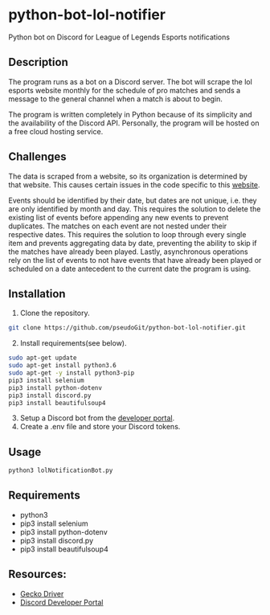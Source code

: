 # python-bot-lol-notifier
Python bot on Discord for League of Legends Esports notifications

## Description
The program runs as a bot on a Discord server. The bot will scrape the lol esports website monthly for the schedule of pro matches and sends a message to the general channel when a match is about to begin.

The program is written completely in Python because of its simplicity and the availability of the Discord API. Personally, the program will be hosted on a free cloud hosting service.

## Challenges
The data is scraped from a website, so its organization is determined by that website. This causes certain issues in the code specific to this [website](https://lolesports.com/schedule?leagues=worlds,lcs,lec,lck,lpl,msi).

Events should be identified by their date, but dates are not unique, i.e. they are only identified by month and day. This requires the solution to delete the existing list of events before appending any new events to prevent duplicates. The matches on each event are not nested under their respective dates. This requires the solution to loop through every single item and prevents aggregating data by date, preventing the ability to skip if the matches have already been played. Lastly, asynchronous operations rely on the list of events to not have events that have already been played or scheduled on a date antecedent to the current date the program is using.

## Installation
1. Clone the repository.
```bash
git clone https://github.com/pseudoGit/python-bot-lol-notifier.git
```
2. Install requirements(see below).
```bash
sudo apt-get update
sudo apt-get install python3.6
sudo apt-get -y install python3-pip
pip3 install selenium
pip3 install python-dotenv
pip3 install discord.py
pip3 install beautifulsoup4
```
3. Setup a Discord bot from the [developer portal](https://discord.com/login?redirect_to=%2Fdevelopers%2Fapplications).
4. Create a .env file and store your Discord tokens.

## Usage
```bash
python3 lolNotificationBot.py
```

## Requirements
- python3
- pip3 install selenium
- pip3 install python-dotenv
- pip3 install discord.py
- pip3 install beautifulsoup4


## Resources:
- [Gecko Driver](https://github.com/mozilla/geckodriver/releases)
- [Discord Developer Portal](https://discord.com/login?redirect_to=%2Fdevelopers%2Fapplications)